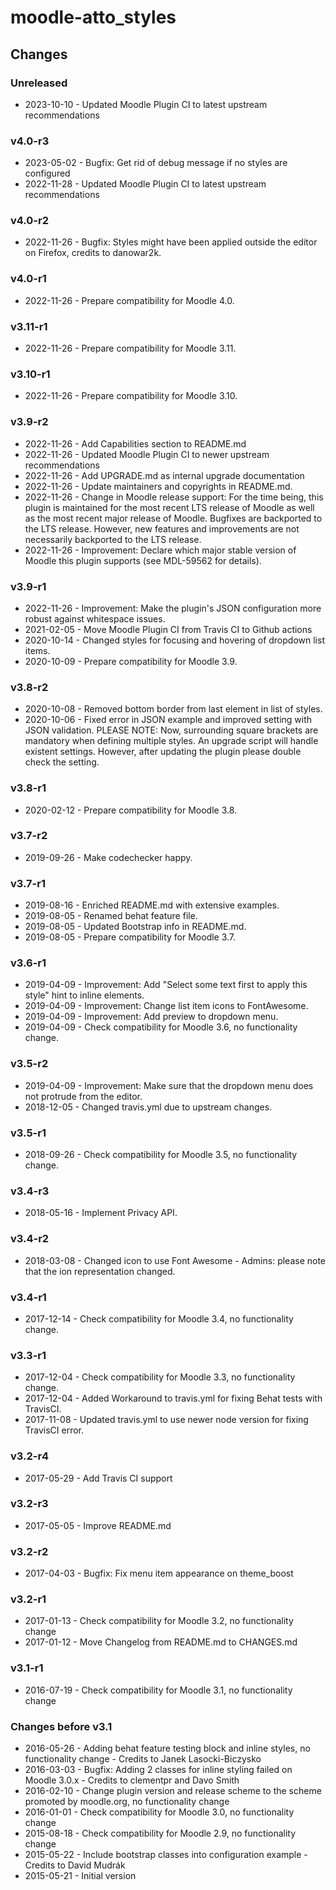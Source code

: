 moodle-atto_styles
==================

Changes
-------

### Unreleased

* 2023-10-10 - Updated Moodle Plugin CI to latest upstream recommendations

### v4.0-r3

* 2023-05-02 - Bugfix: Get rid of debug message if no styles are configured
* 2022-11-28 - Updated Moodle Plugin CI to latest upstream recommendations

### v4.0-r2

* 2022-11-26 - Bugfix: Styles might have been applied outside the editor on Firefox, credits to danowar2k.

### v4.0-r1

* 2022-11-26 - Prepare compatibility for Moodle 4.0.

### v3.11-r1

* 2022-11-26 - Prepare compatibility for Moodle 3.11.

### v3.10-r1

* 2022-11-26 - Prepare compatibility for Moodle 3.10.

### v3.9-r2

* 2022-11-26 - Add Capabilities section to README.md
* 2022-11-26 - Updated Moodle Plugin CI to newer upstream recommendations
* 2022-11-26 - Add UPGRADE.md as internal upgrade documentation
* 2022-11-26 - Update maintainers and copyrights in README.md.
* 2022-11-26 - Change in Moodle release support:
               For the time being, this plugin is maintained for the most recent LTS release of Moodle as well as the most recent major release of Moodle.
               Bugfixes are backported to the LTS release. However, new features and improvements are not necessarily backported to the LTS release.
* 2022-11-26 - Improvement: Declare which major stable version of Moodle this plugin supports (see MDL-59562 for details).

### v3.9-r1

* 2022-11-26 - Improvement: Make the plugin's JSON configuration more robust against whitespace issues.
* 2021-02-05 - Move Moodle Plugin CI from Travis CI to Github actions
* 2020-10-14 - Changed styles for focusing and hovering of dropdown list items.
* 2020-10-09 - Prepare compatibility for Moodle 3.9.

### v3.8-r2

* 2020-10-08 - Removed bottom border from last element in list of styles.
* 2020-10-06 - Fixed error in JSON example and improved setting with JSON validation.
               PLEASE NOTE: Now, surrounding square brackets are mandatory when defining multiple styles.
                            An upgrade script will handle existent settings. However, after updating the plugin
                            please double check the setting.

### v3.8-r1

* 2020-02-12 - Prepare compatibility for Moodle 3.8.

### v3.7-r2

* 2019-09-26 - Make codechecker happy.

### v3.7-r1

* 2019-08-16 - Enriched README.md with extensive examples.
* 2019-08-05 - Renamed behat feature file.
* 2019-08-05 - Updated Bootstrap info in README.md.
* 2019-08-05 - Prepare compatibility for Moodle 3.7.

### v3.6-r1

* 2019-04-09 - Improvement: Add "Select some text first to apply this style" hint to inline elements.
* 2019-04-09 - Improvement: Change list item icons to FontAwesome.
* 2019-04-09 - Improvement: Add preview to dropdown menu.
* 2019-04-09 - Check compatibility for Moodle 3.6, no functionality change.

### v3.5-r2

* 2019-04-09 - Improvement: Make sure that the dropdown menu does not protrude from the editor.
* 2018-12-05 - Changed travis.yml due to upstream changes.

### v3.5-r1

* 2018-09-26 - Check compatibility for Moodle 3.5, no functionality change.

### v3.4-r3

* 2018-05-16 - Implement Privacy API.

### v3.4-r2

* 2018-03-08 - Changed icon to use Font Awesome - Admins: please note that the ion representation changed.

### v3.4-r1

* 2017-12-14 - Check compatibility for Moodle 3.4, no functionality change.

### v3.3-r1

* 2017-12-04 - Check compatibility for Moodle 3.3, no functionality change.
* 2017-12-04 - Added Workaround to travis.yml for fixing Behat tests with TravisCI.
* 2017-11-08 - Updated travis.yml to use newer node version for fixing TravisCI error.

### v3.2-r4

* 2017-05-29 - Add Travis CI support

### v3.2-r3

* 2017-05-05 - Improve README.md

### v3.2-r2

* 2017-04-03 - Bugfix: Fix menu item appearance on theme_boost

### v3.2-r1

* 2017-01-13 - Check compatibility for Moodle 3.2, no functionality change
* 2017-01-12 - Move Changelog from README.md to CHANGES.md

### v3.1-r1

* 2016-07-19 - Check compatibility for Moodle 3.1, no functionality change

### Changes before v3.1

* 2016-05-26 - Adding behat feature testing block and inline styles, no functionality change - Credits to Janek Lasocki-Biczysko
* 2016-03-03 - Bugfix: Adding 2 classes for inline styling failed on Moodle 3.0.x - Credits to clementpr and Davo Smith
* 2016-02-10 - Change plugin version and release scheme to the scheme promoted by moodle.org, no functionality change
* 2016-01-01 - Check compatibility for Moodle 3.0, no functionality change
* 2015-08-18 - Check compatibility for Moodle 2.9, no functionality change
* 2015-05-22 - Include bootstrap classes into configuration example - Credits to David Mudrák
* 2015-05-21 - Initial version
